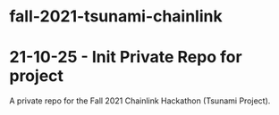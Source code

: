 # fall-2021-tsunami-chainlink
# 21-10-25 - Init Private Repo for project
A private repo for the Fall 2021 Chainlink Hackathon (Tsunami Project).


